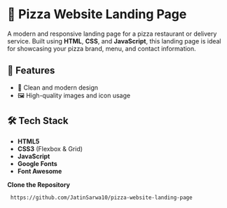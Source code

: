 # 🍕 Pizza Website Landing Page

A modern and responsive landing page for a pizza restaurant or delivery service. Built using **HTML**, **CSS**, and **JavaScript**, this landing page is ideal for showcasing your pizza brand, menu, and contact information.




## 🚀 Features

- 🍕 Clean and modern design
- 🖼️ High-quality images and icon usage



## 🛠️ Tech Stack

- **HTML5**
- **CSS3** (Flexbox & Grid)
- **JavaScript**
- **Google Fonts**
- **Font Awesome**

**Clone the Repository**
```bash
 https://github.com/JatinSarwa10/pizza-website-landing-page


